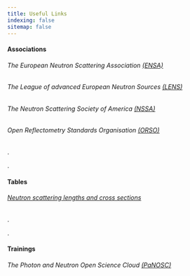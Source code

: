 ```yaml
---
title: Useful Links
indexing: false
sitemap: false
---
```




#### Associations
###### The European Neutron Scattering Association [(ENSA)](http://www.neutrons-ensa.eu/)




###### The League of advanced European Neutron Sources [(LENS)](https://www.lens-initiative.org/)




###### The Neutron Scattering Society of America [(NSSA)](https://neutronscattering.org/)



###### Open Reflectometry Standards Organisation [(ORSO)](https://www.reflectometry.org)

.

.

#### Tables
###### [Neutron scattering lengths and cross sections](https://www.ncnr.nist.gov/resources/n-lengths/)

.

.



#### Trainings
###### The Photon and Neutron Open Science Cloud [(PaNOSC)](https://www.panosc.eu/)





